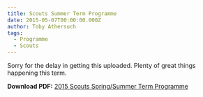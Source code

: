 ```yaml
---
title: Scouts Summer Term Programme
date: 2015-05-07T00:00:00.000Z
author: Toby Athersuch
tags:
  - Programme
  - Scouts
---
```


Sorry for the delay in getting this uploaded. Plenty of great things happening this term.

**Download PDF:** [2015 Scouts Spring/Summer Term Programme](/assets/files/news/2015/05/07/Scouts-Spring-Summer-programme-2015.pdf)